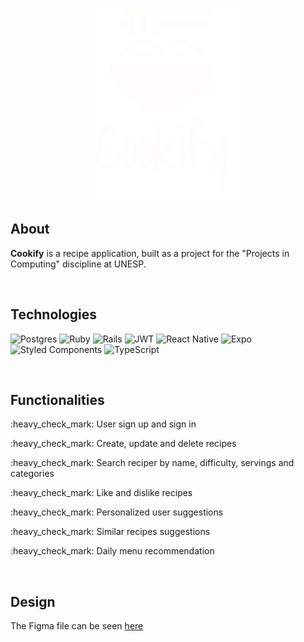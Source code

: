 <br />

<p align="center"><img src="logo.svg" alt="Cookify logo" /></p>

<h2>About</h2>
<p><b>Cookify</b> is a recipe application, built as a project for the "Projects in Computing" discipline at UNESP.</p>

<br />

<h2>Technologies</h2>
<p>
  <img src="https://img.shields.io/badge/postgres-%23336791.svg?logo=postgresql&logoColor=white&style=for-the-badge" alt="Postgres" />
  <img src="https://img.shields.io/badge/ruby-%23CC342D.svg?style=for-the-badge&logo=ruby&logoColor=white" alt="Ruby" />
  <img src="https://img.shields.io/badge/rails-%23CC0000.svg?style=for-the-badge&logo=ruby-on-rails&logoColor=white" alt="Rails" />
  <img src="https://img.shields.io/badge/JWT-black?style=for-the-badge&logo=JSON%20web%20tokens" alt="JWT" />
  <img src="https://img.shields.io/badge/react_native-%2320232a.svg?style=for-the-badge&logo=react&logoColor=%2361DAFB" alt="React Native" />
  <img src="https://img.shields.io/badge/expo-1C1E24?style=for-the-badge&logo=expo&logoColor=#D04A37" alt="Expo" />
  <img src="https://img.shields.io/badge/styled--components-DB7093?style=for-the-badge&logo=styled-components&logoColor=white" alt="Styled Components" />
  <img src="https://img.shields.io/badge/typescript-%23007ACC.svg?style=for-the-badge&logo=typescript&logoColor=white" alt="TypeScript" />
</p>

<br />

<h2>Functionalities</h2>
<p>:heavy_check_mark: User sign up and sign in</p>
<p>:heavy_check_mark: Create, update and delete recipes</p>
<p>:heavy_check_mark: Search reciper by name, difficulty, servings and categories</p>
<p>:heavy_check_mark: Like and dislike recipes</p>
<p>:heavy_check_mark: Personalized user suggestions</p>
<p>:heavy_check_mark: Similar recipes suggestions</p>
<p>:heavy_check_mark: Daily menu recommendation</p>

<br />

<h2>Design</h2>
<p>The Figma file can be seen <a href="https://www.figma.com/file/JY80eWu76AsVt3BAmiEKTm/Cookify?node-id=1%3A26&t=lZ4f1qMpFNxzUtJS-1" target="_blank"  rel="noopener noreferrer">here</a></p>
